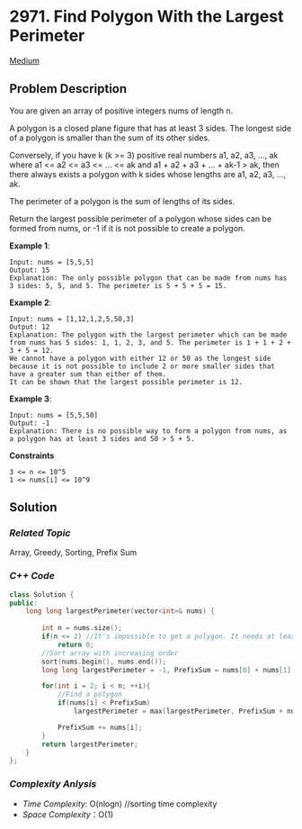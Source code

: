 # 2971. Find Polygon With the Largest Perimeter
[Medium](https://leetcode.com/problems/find-polygon-with-the-largest-perimeter/description/)

## Problem Description

You are given an array of positive integers nums of length n.

A polygon is a closed plane figure that has at least 3 sides. The longest side of a polygon is smaller than the sum of its other sides.

Conversely, if you have k (k >= 3) positive real numbers a1, a2, a3, ..., ak where a1 <= a2 <= a3 <= ... <= ak and a1 + a2 + a3 + ... + ak-1 > ak, then there always exists a polygon with k sides whose lengths are a1, a2, a3, ..., ak.

The perimeter of a polygon is the sum of lengths of its sides.

Return the largest possible perimeter of a polygon whose sides can be formed from nums, or -1 if it is not possible to create a polygon.


**Example 1**:
```
Input: nums = [5,5,5]
Output: 15
Explanation: The only possible polygon that can be made from nums has 3 sides: 5, 5, and 5. The perimeter is 5 + 5 + 5 = 15.
```
**Example 2**:
```
Input: nums = [1,12,1,2,5,50,3]
Output: 12
Explanation: The polygon with the largest perimeter which can be made from nums has 5 sides: 1, 1, 2, 3, and 5. The perimeter is 1 + 1 + 2 + 3 + 5 = 12.
We cannot have a polygon with either 12 or 50 as the longest side because it is not possible to include 2 or more smaller sides that have a greater sum than either of them.
It can be shown that the largest possible perimeter is 12.
```
**Example 3**:
```
Input: nums = [5,5,50]
Output: -1
Explanation: There is no possible way to form a polygon from nums, as a polygon has at least 3 sides and 50 > 5 + 5.
```

**Constraints**
```
3 <= n <= 10^5
1 <= nums[i] <= 10^9
```

## Solution

### _Related Topic_
   Array, Greedy, Sorting, Prefix Sum

### _C++ Code_
```cpp
class Solution {
public:
    long long largestPerimeter(vector<int>& nums) {
        
        int n = nums.size();
        if(n <= 2) //It's impossible to get a polygon. It needs at least 3 sides
            return 0;
        //Sort array with increasing order
        sort(nums.begin(), nums.end());
        long long largestPerimeter = -1, PrefixSum = nums[0] + nums[1];

        for(int i = 2; i < n; ++i){
            //Find a polygon
            if(nums[i] < PrefixSum)
                largestPerimeter = max(largestPerimeter, PrefixSum + nums[i]);

            PrefixSum += nums[i];
        }
        return largestPerimeter;
    }
};
```

### _Complexity Anlysis_
- _Time Complexity_: O(nlogn) //sorting time complexity
- _Space Complexity_：O(1)
